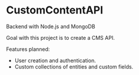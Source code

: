 # CustomContentAPI

Backend with Node.js and MongoDB

Goal with this project is to create a CMS API.

Features planned:
* User creation and authentication.
* Custom collections of entities and custom fields.
